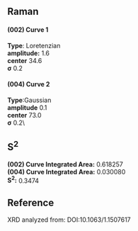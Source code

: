 ## Raman

#### (002) Curve 1 
**Type**: Loretenzian\
**amplitude:** 1.6\
**center** 34.6\
**σ** 0.2


#### (004) Curve 2 
**Type**:Gaussian\
**amplitude** 0.1\
**center** 73.0\
**σ** 0.2\


## S<sup>2</sup>
**(002) Curve Integrated Area:** 0.618257\
**(004) Curve Integrated Area:** 0.030080\
**S<sup>2</sup>:** 0.3474















## Reference
XRD analyzed from:
DOI:10.1063/1.1507617

